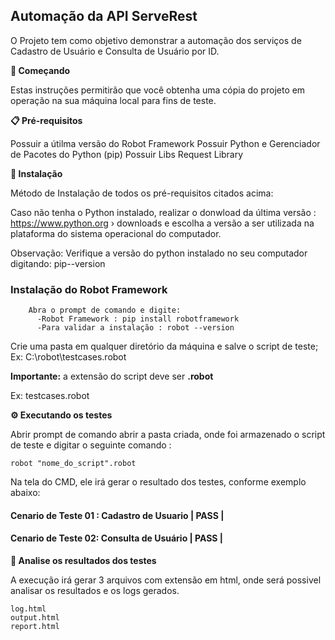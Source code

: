 ## Automação da API ServeRest
O Projeto tem como objetivo demonstrar a automação dos serviços de Cadastro de Usuário e Consulta de Usuário por ID.


**🚀 Começando**

Estas instruções permitirão que você obtenha uma cópia do projeto em operação na sua máquina local para fins de teste.


**📋 Pré-requisitos**

Possuir a útilma versão do Robot Framework
Possuir Python e Gerenciador de Pacotes do Python (pip)
Possuir Libs Request Library


**🔧 Instalação**

Método de Instalação de todos os pré-requisitos citados acima:
  
  Caso não tenha o Python instalado, realizar o donwload da última versão : https://www.python.org › downloads e escolha a versão a ser utilizada na plataforma do sistema operacional do computador.
  
  Observação: Verifique a versão do python instalado no seu computador digitando:  pip--version
  
  ### Instalação do Robot Framework
        Abra o prompt de comando e digite:
          -Robot Framework : pip install robotframework
          -Para validar a instalação : robot --version 
  
  Crie uma pasta em qualquer diretório da máquina e salve o script de teste;
  Ex: C:\robot\testcases.robot  
  
  **Importante:** a extensão do script deve ser **.robot**
  
  Ex: testcases.robot
  


**⚙️ Executando os testes**

Abrir prompt de comando abrir a pasta criada, onde foi armazenado o script de teste e digitar o seguinte comando : 

    robot "nome_do_script".robot
    
Na tela do CMD, ele irá gerar o resultado dos testes, conforme exemplo abaixo:


#### Cenario de Teste 01 : Cadastro de Usuario  | PASS |

#### Cenario de Teste 02: Consulta de Usuário   | PASS |
    
    
**🔩 Analise os resultados dos testes**

A execução irá gerar 3 arquivos com extensão em html, onde será possivel analisar os resultados e os logs gerados.
    
    log.html
    output.html
    report.html



